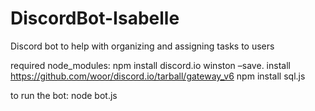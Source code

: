 # DiscordBot-Isabelle
Discord bot to help with organizing and assigning tasks to users

required node_modules:
npm install discord.io winston –save.
install https://github.com/woor/discord.io/tarball/gateway_v6
npm install sql.js

to run the bot:
node bot.js
